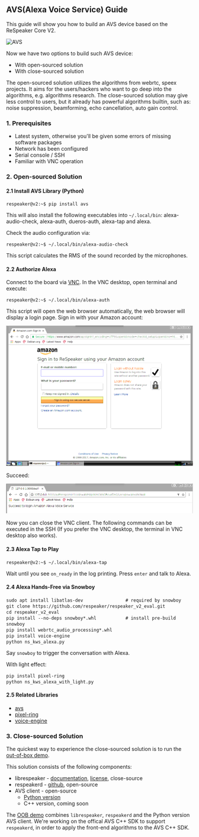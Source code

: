 ## AVS(Alexa Voice Service) Guide

This guide will show you how to build an AVS device based on the ReSpeaker Core V2.

![AVS](https://user-images.githubusercontent.com/5130185/36649780-a0b1acc2-1ada-11e8-8145-9ad0de4e7f7f.png)

Now we have two options to build such AVS device:

- With open-sourced solution
- With close-sourced solution

The open-sourced solution utilizes the algorithms from webrtc, speex projects. It aims for the users/hackers who want to go deep into the algorithms, e.g. algorithms research. The close-sourced solution may give less control to users, but it already has powerful algorithms builtin, such as: noise suppression, beamforming, echo cancellation, auto gain control.

### 1. Prerequisites

- Latest system, otherwise you'll be given some errors of missing software packages
- Network has been configured
- Serial console / SSH
- Familiar with VNC operation

### 2. Open-sourced Solution
#### 2.1 Install AVS Library (Python)

```
respeaker@v2:~$ pip install avs
```

This will also install the following executables into `~/.local/bin`: alexa-audio-check, alexa-auth, dueros-auth, alexa-tap and alexa.

Check the audio configuration via:

```
respeaker@v2:~$ ~/.local/bin/alexa-audio-check
```

This script calculates the RMS of the sound recorded by the microphones.

#### 2.2 Authorize Alexa

Connect to the board via [VNC](/docs/ReSpeaker_Core_V2/getting_started.md#ssh--vnc). In the VNC desktop, open terminal and execute:

```
respeaker@v2:~$ ~/.local/bin/alexa-auth
```

This script will open the web browser automatically, the web browser will display a login page. Sign in with your Amazon account:

![](/img/aus-1.png)

Succeed:

![](/img/aus-2.png)

Now you can close the VNC client. The following commands can be executed in the SSH (If you prefer the VNC desktop, the terminal in VNC desktop also works).

#### 2.3 Alexa Tap to Play

```
respeaker@v2:~$ ~/.local/bin/alexa-tap
```

Wait until you see `on_ready` in the log printing. Press `enter` and talk to Alexa.

#### 2.4 Alexa Hands-Free via Snowboy

```
sudo apt install libatlas-dev                # required by snowboy
git clone https://github.com/respeaker/respeaker_v2_eval.git
cd respeaker_v2_eval
pip install --no-deps snowboy*.whl           # install pre-build snowboy
pip install webrtc_audio_processing*.whl
pip install voice-engine
python ns_kws_alexa.py
```

Say `snowboy` to trigger the conversation with Alexa.

With light effect:

```
pip install pixel-ring
python ns_kws_alexa_with_light.py
```

#### 2.5 Related Libraries

- [avs](https://github.com/respeaker/avs)
- [pixel-ring](https://github.com/respeaker/pixel_ring)
- [voice-engine](https://github.com/voice-engine/voice-engine)

### 3. Close-sourced Solution

The quickest way to experience the close-sourced solution is to run the [out-of-box demo](/docs/ReSpeaker_Core_V2/oob.md).

This solution consists of the following components:
- librespeaker - [documentation](http://respeaker.io/librespeaker_doc), [license](http://respeaker.io/librespeaker_doc/md__home_gitlab-runner_builds_dc7d1974_0_seeedstudio_librespeaker_doc_LICENSE.html), close-source
- respeakerd - [github](https://github.com/respeaker/respeakerd), open-source
- AVS client - open-source
  - [Python version](https://github.com/respeaker/avs)
  - C++ version, coming soon

The [OOB demo](/docs/ReSpeaker_Core_V2/oob.md) combines `librespeaker`, `respeakerd` and the Python version AVS client. We're working on the offical AVS C++ SDK to support `respeakerd`, in order to apply the front-end algorithms to the AVS C++ SDK.



